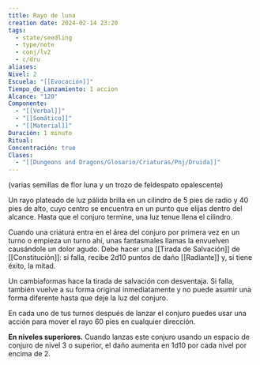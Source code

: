 ```yaml
---
title: Rayo de luna
creation date: 2024-02-14 23:20
tags:
  - state/seedling
  - type/note
  - conj/lv2
  - c/dru
aliases: 
Nivel: 2
Escuela: "[[Evocación]]"
Tiempo_de_Lanzamiento: 1 accion
Alcance: "120"
Componente:
  - "[[Verbal]]"
  - "[[Somático]]"
  - "[[Material]]"
Duración: 1 minuto
Ritual: 
Concentración: true
Clases:
  - "[[Dungeons and Dragons/Glosario/Criaturas/Pnj/Druida]]"
---
```

(varias semillas de flor luna y un trozo de feldespato opalescente)

Un rayo plateado de luz pálida brilla en un cilindro de 5 pies de radio y 40 pies de alto, cuyo centro se encuentra en un punto que elijas dentro del alcance. Hasta que el conjuro termine, una luz tenue llena el cilindro.

Cuando una criatura entra en el área del conjuro por primera vez en un turno o empieza un turno ahí, unas fantasmales llamas la envuelven causándole un dolor agudo. Debe hacer una [[Tirada de Salvación]] de [[Constitución]]: si falla, recibe 2d10 puntos de daño [[Radiante]] y, si tiene éxito, la mitad.

Un cambiaformas hace la tirada de salvación con desventaja. Si falla, también vuelve a su forma original inmediatamente y no puede asumir una forma diferente hasta que deje la luz del conjuro.

En cada uno de tus turnos después de lanzar el conjuro puedes usar una acción para mover el rayo 60 pies en cualquier dirección.

**En niveles superiores.** Cuando lanzas este conjuro usando un espacio de conjuro de nivel 3 o superior, el daño aumenta en 1d10 por cada nivel por encima de 2.